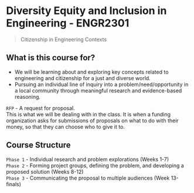 # Diversity Equity and Inclusion in Engineering - ENGR2301
 > Citizenship in Engineering Contexts

## What is this course for?

- We will be learning about and exploring key concepts related to engineering and citizenship for a just and diverse world.
- Pursuing an individual line of inquiry into a problem/need/opportunity in a local community through meaningful research and evidence-based reasoning.

`RFP` - A request for proposal.  
This is what we will be dealing with in the class. It is when a funding organization asks for submissions of proposals on what to do with their money, so that they can choose who to give it to.

## Course Structure

`Phase 1` - Individual research and problem explorations (Weeks 1-7)  
`Phase 2` - Forming project groups, defining the problem, and developing a proposed solution (Weeks 8-12)  
`Phase 3` - Communicating the proposal to multiple audiences (Week 13-finals)

